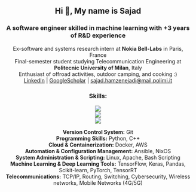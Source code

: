 <!-- Intro -->
<p align="center">
  <h2 align="center"> Hi 👋, My name is  <b>Sajad</b> </h2>
  <h3 align="center"> A software engineer skilled in machine learning with +3 years of R&D experience  </b> </h3>
  <div align="center"> Ex-software and systems research intern at <strong>Nokia Bell-Labs</strong> in Paris, France</div>
  <div align="center"> Final-semester student studying Telecommunication Engineering at <strong>Politecnic University of Milan</strong>, Italy</div>
  <div align="center"> Enthusiast of offroad activities, outdoor camping, and cooking :)
  <br>
  <a href="https://www.linkedin.com/in/sajadh76/">LinkedIn</a> | <a href="https://scholar.google.com/citations?user=KvSyQNEAAAAJ&hl=en">GoogleScholar</a> | <a href="mailto:sajad.hamzenejadi@mail.polimi.it">sajad.hamzenejadi@mail.polimi.it</a>
</div>

  </div>

<!-- Skill Icons -->
<h3 align="center"> Skills: </h3>
<p align="center">
  <a href="https://skillicons.dev">  
    <img src="https://skillicons.dev/icons?i=git,py,cpp,docker&theme=light" />
    </br>
    <img src="https://skillicons.dev/icons?i=aws,ansible,nix,linux&theme=light" />
    </br>
    <img src="https://skillicons.dev/icons?i=bash,tensorflow,pytorch,sklearn&theme=light" />
    </br>
  </a>

  <div align="center"><strong>Version Control System:</strong> Git</div>
  <div align="center"><strong>Programming Skills:</strong> Python, C++</div>
  <div align="center"><strong>Cloud & Containerization:</strong> Docker, AWS</div>
  <div align="center"><strong>Automation & Configuration Management:</strong> Ansible, NixOS</div>
  <div align="center"><strong>System Administration & Scripting:</strong> Linux, Apache, Bash Scripting</div>
  <div align="center"><strong>Machine Learning & Deep Learning Tools:</strong> TensorFlow, Keras, Pandas, Scikit-learn, PyTorch, TensorRT</div>
  <div align="center"><strong>Telecommunications:</strong> TCP/IP, Routing, Switching, Cybersecurity, Wireless networks, Mobile Networks (4G/5G)</div>
</p>

